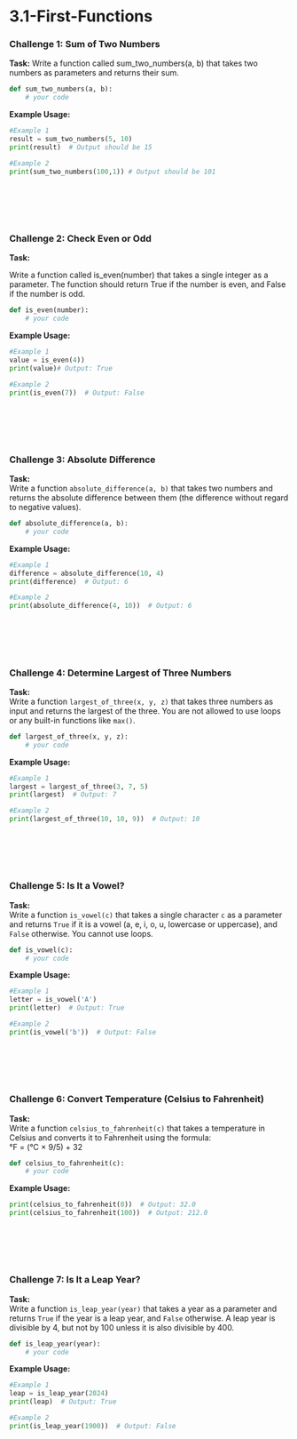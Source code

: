 # 3.1-First-Functions

### **Challenge 1: Sum of Two Numbers**
**Task:**
Write a function called sum_two_numbers(a, b) that takes two numbers as parameters and returns their sum.

```python
def sum_two_numbers(a, b):
    # your code
```
**Example Usage:**

```python
#Example 1
result = sum_two_numbers(5, 10)
print(result)  # Output should be 15

#Example 2
print(sum_two_numbers(100,1)) # Output should be 101

```

<br></br>
---
### **Challenge 2: Check Even or Odd**
**Task:**

Write a function called is_even(number) that takes a single integer as a parameter. The function should return True if the number is even, and False if the number is odd.

```python
def is_even(number):
    # your code
```
**Example Usage:**
```python
#Example 1
value = is_even(4))  
print(value)# Output: True

#Example 2
print(is_even(7))  # Output: False
```

<br></br>
---
### **Challenge 3: Absolute Difference**
**Task:**  
Write a function `absolute_difference(a, b)` that takes two numbers and returns the absolute difference between them (the difference without regard to negative values).

```python
def absolute_difference(a, b):
    # your code
```

**Example Usage:**

```python
#Example 1
difference = absolute_difference(10, 4)
print(difference)  # Output: 6

#Example 2
print(absolute_difference(4, 10))  # Output: 6
```

<br></br>
---
### **Challenge 4: Determine Largest of Three Numbers**

**Task:**  
Write a function `largest_of_three(x, y, z)` that takes three numbers as input and returns the largest of the three. You are not allowed to use loops or any built-in functions like `max()`.

```python
def largest_of_three(x, y, z):
    # your code
```

**Example Usage:**

```python
#Example 1
largest = largest_of_three(3, 7, 5)
print(largest)  # Output: 7

#Example 2
print(largest_of_three(10, 10, 9))  # Output: 10
```
<br></br>
---

### **Challenge 5: Is It a Vowel?**

**Task:**  
Write a function `is_vowel(c)` that takes a single character `c` as a parameter and returns `True` if it is a vowel (a, e, i, o, u, lowercase or uppercase), and `False` otherwise. You cannot use loops.

```python
def is_vowel(c):
    # your code
```

**Example Usage:**

```python
#Example 1
letter = is_vowel('A')
print(letter)  # Output: True

#Example 2
print(is_vowel('b'))  # Output: False
```
<br></br>
---

### **Challenge 6: Convert Temperature (Celsius to Fahrenheit)**

**Task:**  
Write a function `celsius_to_fahrenheit(c)` that takes a temperature in Celsius and converts it to Fahrenheit using the formula:  
°F = (°C × 9/5) + 32

```python
def celsius_to_fahrenheit(c):
    # your code
```

**Example Usage:**

```python
print(celsius_to_fahrenheit(0))  # Output: 32.0
print(celsius_to_fahrenheit(100))  # Output: 212.0
```
<br></br>
---

### **Challenge 7: Is It a Leap Year?**

**Task:**  
Write a function `is_leap_year(year)` that takes a year as a parameter and returns `True` if the year is a leap year, and `False` otherwise. A leap year is divisible by 4, but not by 100 unless it is also divisible by 400.

```python
def is_leap_year(year):
    # your code
```

**Example Usage:**

```python
#Example 1
leap = is_leap_year(2024)
print(leap)  # Output: True

#Example 2
print(is_leap_year(1900))  # Output: False
```

